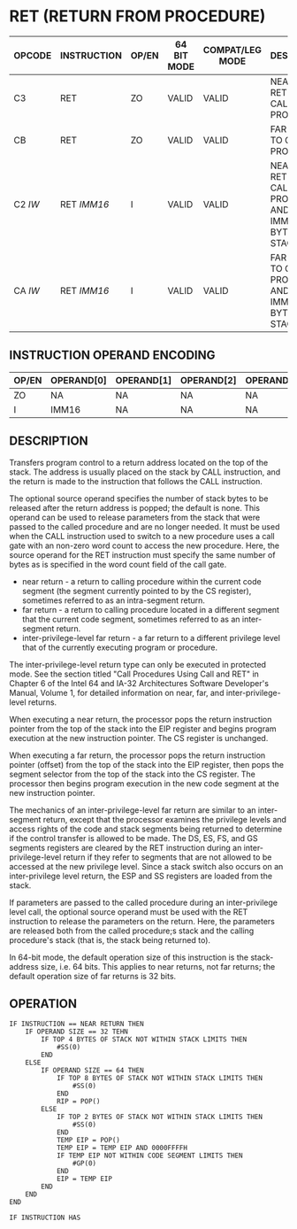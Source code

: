 # RET (RETURN FROM PROCEDURE)

| OPCODE  | INSTRUCTION | OP/EN | 64 BIT MODE | COMPAT/LEG MODE | DESCRIPTION                                                     |
| ------- | ----------- | ----- | ----------- | --------------- | --------------------------------------------------------------- |
| C3      | RET         | ZO    | VALID       | VALID           | NEAR RETURN TO CALLING PROCEDURE                                |
| CB      | RET         | ZO    | VALID       | VALID           | FAR RETURN TO CALLING PROCEDURE                                 |
| C2 _IW_ | RET _IMM16_ | I     | VALID       | VALID           | NEAR RETURN TO CALLING PROCEDURE AND POP IMM16 BYTES FROM STACK |
| CA _IW_ | RET _IMM16_ | I     | VALID       | VALID           | FAR RETURN TO CALLING PROCEDURE AND POP IMM16 BYTES FROM STACK  |

## INSTRUCTION OPERAND ENCODING

| OP/EN | OPERAND[0] | OPERAND[1] | OPERAND[2] | OPERAND[3] |
| ----- | ---------- | ---------- | ---------- | ---------- |
| ZO    | NA         | NA         | NA         | NA         |
| I     | IMM16      | NA         | NA         | NA         |

## DESCRIPTION

Transfers program control to a return address located on the top of the stack.
The address is usually placed on the stack by CALL instruction, and the return is made to the instruction that follows the CALL instruction.

The optional source operand specifies the number of stack bytes to be released after the return address is popped; the default is none.
This operand can be used to release parameters from the stack that were passed to the called procedure and are no longer needed.
It must be used when the CALL instruction used to switch to a new procedure uses a call gate with an non-zero word count to access the new procedure. Here, the source operand for the RET instruction must specify the same number of bytes as is specified in the word count field of the call gate.

- near return - a return to calling procedure within the current code segment (the segment currently pointed to by the CS register), sometimes referred to as an intra-segment return.
- far return - a return to calling procedure located in a different segment that the current code segment, sometimes referred to as an inter-segment return.
- inter-privilege-level far return -  a far return to a different privilege level that of the currently executing program or procedure.

The inter-privilege-level return type can only be executed in protected mode. See the section titled "Call Procedures Using Call and RET" in Chapter 6 of the Intel 64 and IA-32 Architectures Software Developer's Manual, Volume 1, for detailed information on near, far, and inter-privilege-level returns.

When executing a near return, the processor pops the return instruction pointer from the top of the stack into the EIP register and begins program execution at the new instruction pointer. The CS register is unchanged.

When executing a far return, the processor pops the return instruction pointer (offset) from the top of the stack into the EIP register, then pops the segment selector from the top of the stack into the CS register. The processor then begins program execution in the new code segment at the new instruction pointer.

The mechanics of an inter-privilege-level far return are similar to an inter-segment return, except that the processor examines the privilege levels and access rights of the code and stack segments being returned to determine if the control transfer is allowed to be made. The DS, ES, FS, and GS segments registers are cleared by the RET instruction during an inter-privilege-level return if they refer to segments that are not allowed to be accessed at the new privilege level. Since a stack switch also occurs on an inter-privilege level return, the ESP and SS registers are loaded from the stack.

If parameters are passed to the called procedure during an inter-privilege level call, the optional source operand must be used with the RET instruction to release the parameters on the return. Here, the parameters are released both from the called procedure;s stack and the calling procedure's stack (that is, the stack being returned to).

In 64-bit mode, the default operation size of this instruction is the stack-address size, i.e. 64 bits. This applies to near returns, not far returns; the default operation size of far returns is 32 bits.

## OPERATION

```
IF INSTRUCTION == NEAR RETURN THEN
    IF OPERAND SIZE == 32 TEHN
        IF TOP 4 BYTES OF STACK NOT WITHIN STACK LIMITS THEN
            #SS(0)
        END
    ELSE
        IF OPERAND SIZE == 64 THEN
            IF TOP 8 BYTES OF STACK NOT WITHIN STACK LIMITS THEN
                #SS(0)
            END
            RIP = POP()
        ELSE
            IF TOP 2 BYTES OF STACK NOT WITHIN STACK LIMITS THEN
                #SS(0)
            END
            TEMP EIP = POP()
            TEMP EIP = TEMP EIP AND 0000FFFFH
            IF TEMP EIP NOT WITHIN CODE SEGMENT LIMITS THEN
                #GP(0)
            END
            EIP = TEMP EIP
        END
    END
END

IF INSTRUCTION HAS
```

